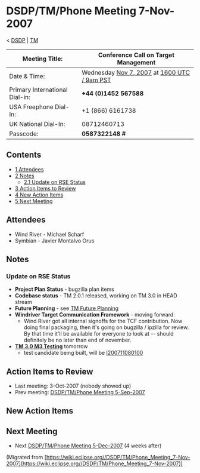 

DSDP/TM/Phone Meeting 7-Nov-2007
================================

< [DSDP](/DSDP "DSDP")‎ | [TM](/DSDP/TM "DSDP/TM")

| Meeting Title: | **Conference Call on Target Management** |
| --- | --- |
| Date & Time: | Wednesday [Nov 7, 2007](/index.php?title=Nov_7,_2007&action=edit&redlink=1 "Nov 7, 2007 (page does not exist)") at [1600 UTC / 9am PST](http://www.timeanddate.com/worldclock/fixedtime.html?month=11&day=7&year=2007&hour=16&min=00&sec=0&p1=0) |
| Primary International Dial-in: | **+44 (0)1452 567588** |
| USA Freephone Dial-In: | +1 (866) 6161738 |
| UK National Dial-In: | 08712460713 |
| Passcode: | **0587322148 #** |

Contents
--------

*   [1 Attendees](#Attendees)
*   [2 Notes](#Notes)
    *   [2.1 Update on RSE Status](#Update-on-RSE-Status)
*   [3 Action Items to Review](#Action-Items-to-Review)
*   [4 New Action Items](#New-Action-Items)
*   [5 Next Meeting](#Next-Meeting)

Attendees
---------

*   Wind River - Michael Scharf
*   Symbian - Javier Montalvo Orus

Notes
-----

### Update on RSE Status

*   **Project Plan Status** \- bugzilla plan items
*   **Codebase status** \- TM 2.0.1 released, working on TM 3.0 in HEAD stream
*   **Future Planning** \- see [TM Future Planning](/TM_Future_Planning "TM Future Planning")
*   **Windriver Target Communication Framework** \- moving forward:
    *   Wind River got all internal signoffs for the TCF contribution. Now doing final packaging, then it's going on bugzilla / ipzilla for review. By that time it'll be available for everyone to look at -- should definitely be no later than end of november.
*   **[TM 3.0 M3 Testing](/TM_3.0_M3_Testing "TM 3.0 M3 Testing")** tomorrow
    *   test candidate being built, will be [I200711080100](http://download.eclipse.org/dsdp/tm)

Action Items to Review
----------------------

*   Last meeting: 3-Oct-2007 (nobody showed up)
*   Prev meeting: [DSDP/TM/Phone Meeting 5-Sep-2007](/DSDP/TM/Phone_Meeting_5-Sep-2007 "DSDP/TM/Phone Meeting 5-Sep-2007")

New Action Items
----------------

Next Meeting
------------

*   Next [DSDP/TM/Phone Meeting 5-Dec-2007](/DSDP/TM/Phone_Meeting_5-Dec-2007 "DSDP/TM/Phone Meeting 5-Dec-2007") (4 weeks after)


(Migrated from [https://wiki.eclipse.org//DSDP/TM/Phone_Meeting_7-Nov-2007](https://wiki.eclipse.org//DSDP/TM/Phone_Meeting_7-Nov-2007))